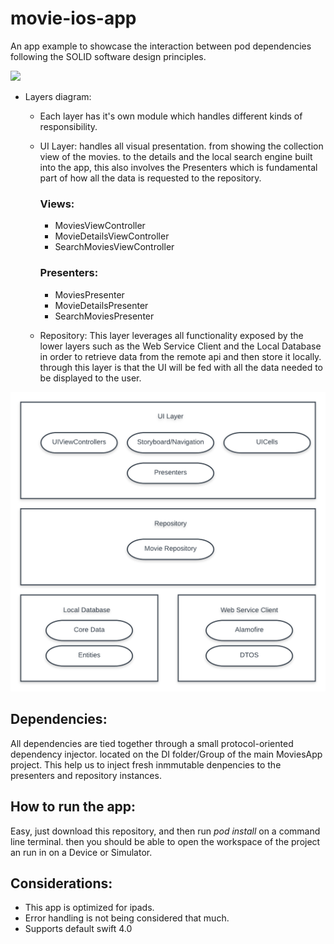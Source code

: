 # movie-ios-app

An app example to showcase the interaction between pod dependencies following the SOLID software design principles.

![](movieappvid.gif)

* Layers diagram:

  * Each layer has it's own module which handles different kinds of responsibility. 
  * UI Layer: handles all visual presentation. from showing the collection view of the movies. to the details and the local search engine built into the app, this also involves the Presenters which is fundamental part of how all the data is requested to the repository.
  
    ### Views: 
    - MoviesViewController
    - MovieDetailsViewController
    - SearchMoviesViewController
    
    ### Presenters:
    - MoviesPresenter
    - MovieDetailsPresenter
    - SearchMoviesPresenter
    
  * Repository: This layer leverages all functionality exposed by the lower layers such as the Web Service Client and the Local Database in order to retrieve data from the remote api and then store it locally. through this layer is that the UI will be fed with all the data needed to be displayed to the user.
  
  
  
![](movieapp_layer_diagram.png)

## Dependencies:
  
  All dependencies are tied together through a small protocol-oriented dependency injector. located on the DI folder/Group of the main MoviesApp project. This help us to inject fresh inmmutable denpencies to the presenters and repository instances.
  
## How to run the app:

  Easy, just download this repository, and then run _pod install_ on a command line terminal. then you should be able to open the workspace of the project an run in on a Device or Simulator.
  
  
## Considerations:
  
  - This app is optimized for ipads.
  - Error handling is not being considered that much.
  - Supports default swift 4.0
